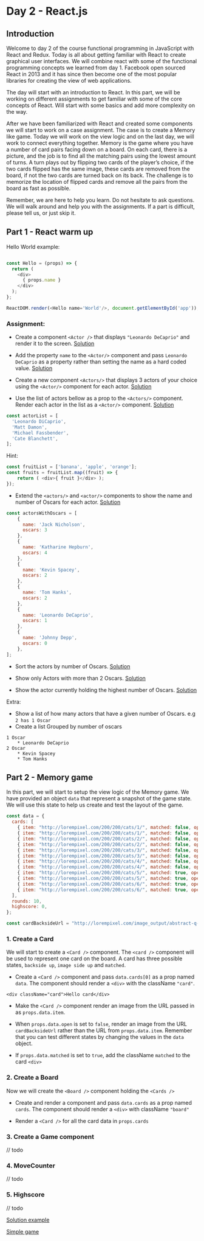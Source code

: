 # Day 2 - React.js

## Introduction

Welcome to day 2 of the course functional programming in JavaScript with React and Redux. Today is all about getting familiar with React to create graphical user interfaces. We will combine react with some of the functional programming concepts we learned from day 1. Facebook open sourced React in 2013 and it has since then become one of the most popular libraries for creating the view of web applications.

The day will start with an introduction to React. In this part, we will be working on different assignments to get familiar with some of the core concepts of React. Will start with some basics and add more complexity on the way.

After we have been familiarized with React and created some components  we will start to work on a case assignment. The case is to create a Memory like game. Today we will work on the view logic and on the last day, we will work to connect everything together. Memory is the game where you have a number of card pairs facing down on a board.  On each card, there is a picture, and the job is to find all the matching pairs using the lowest amount of turns. A turn plays out by flipping two cards of the player’s choice, if the two cards flipped has the same image, these cards are removed from the board, if not the two cards are turned back on its back. The challenge is to memorize the location of flipped cards and remove all the pairs from the board as fast as possible.

Remember, we are here to help you learn. Do not hesitate to ask questions. We will walk around and help you with the assignments. If a part is difficult, please tell us, or just skip it.


## Part 1 - React warm up

Hello World example:
```javascript

const Hello = (props) => {
  return (
    <div>
      { props.name }
    </div>
  );
};

ReactDOM.render(<Hello name='World'/>, document.getElementById('app'));
```
### Assignment:
* Create a component `<Actor />` that displays `"Leonardo DeCaprio"` and render it to the screen.
[Solution](http://jsbin.com/sojejoz/5/edit?html,js,output)

* Add the property `name` to the `<Actor/>` component and pass `Leonardo DeCaprio` as a property rather than setting the name as a hard coded value.
[Solution](http://jsbin.com/sojejoz/6/edit?js,output)

* Create a new component `<Actors/>` that displays 3 actors of your choice using the `<Actor/>` component for each actor.
[Solution](http://jsbin.com/sojejoz/12/edit?js,output)

* Use the list of actors bellow as a prop to the `<Actors/>` component. Render each actor in the list as a `<Actor/>` component. [Solution](http://jsbin.com/sojejoz/15/edit?js,output)
```javascript
const actorList = [
  'Leonardo DiCaprio',
  'Matt Damon',
  'Michael Fassbender',
  'Cate Blanchett',
];
```
Hint:
```javascript
const fruitList = ['banana', 'apple', 'orange'];
const fruits = fruitList.map((fruit) => {
    return ( <div>{ fruit }</div> );
});
```

* Extend the `<actors/>` and `<actor/>` components to show the name and number of Oscars for each actor. [Solution](http://jsbin.com/sojejoz/24/edit?js,output)
```javascript
const actorsWithOscars = [
    {
      name: 'Jack Nicholson',
      oscars: 3
    },
    {
      name: 'Katharine Hepburn',
      oscars: 4
    },
    {
      name: 'Kevin Spacey',
      oscars: 2
    },
    {
      name: 'Tom Hanks',
      oscars: 2
    },
    {
      name: 'Leonardo DeCaprio',
      oscars: 1
    },
    {
      name: 'Johnny Depp',
      oscars: 0
    },
];
```
* Sort the actors by number of Oscars. [Solution](http://jsbin.com/sojejoz/29/edit?js,output)

* Show only Actors with more than 2 Oscars. [Solution](http://jsbin.com/sojejoz/34/edit?js,output)

* Show the actor currently holding the highest number of Oscars. [Solution](http://jsbin.com/sojejoz/42/edit?js,console,output)

Extra:
* Show a list of how many actors that have a given number of Oscars. e.g `2 has 1 Oscar `
* Create a list Grouped by number of oscars
```
1 Oscar
    * Leonardo DeCaprio
2 Oscar
    * Kevin Spacey
    * Tom Hanks
```


## Part 2 - Memory game
In this part, we will start to setup the view logic of the Memory game. We have provided an object `data` that represent a snapshot of the game state. We will use this state to help us create and test the layout of the game.

```javascript
const data = {
  cards: [
    { item: "http://lorempixel.com/200/200/cats/1/", matched: false, open: true},
    { item: "http://lorempixel.com/200/200/cats/1/", matched: false, open: false},
    { item: "http://lorempixel.com/200/200/cats/2/", matched: false, open: false},
    { item: "http://lorempixel.com/200/200/cats/2/", matched: false, open: false},
    { item: "http://lorempixel.com/200/200/cats/3/", matched: false, open: false},
    { item: "http://lorempixel.com/200/200/cats/3/", matched: false, open: false},
    { item: "http://lorempixel.com/200/200/cats/4/", matched: false, open: true},
    { item: "http://lorempixel.com/200/200/cats/4/", matched: false, open: true},
    { item: "http://lorempixel.com/200/200/cats/5/", matched: true, open: true},
    { item: "http://lorempixel.com/200/200/cats/5/", matched: true, open: true},
    { item: "http://lorempixel.com/200/200/cats/6/", matched: true, open: true},
    { item: "http://lorempixel.com/200/200/cats/6/", matched: true, open: true},
  ],
  rounds: 10,
  highscore: 0,
};

const cardBacksideUrl = "http://lorempixel.com/image_output/abstract-q-g-200-200-10.jpg";
```
### 1. Create a Card
We will start to create a `<Card />` component. The `<card />` component will be used to represent one card on the board. A card has three possible states, `backside up`, `image side up` and `matched`.

* Create a `<Card />` component and pass `data.cards[0]` as a prop named `data`. The component should render a `<div>` with the className `"card"`.
```
<div className="card">Hello card</div>
```
* Make the `<Card />` component render an image from the URL passed in as `props.data.item`.

* When `props.data.open` is set to `false`, render an image from the URL `cardBacksideUrl` rather than the URL from `props.data.item`. Remember that you can test different states by changing the values in the `data` object.

* If `props.data.matched` is set to `true`, add the className `matched` to the card `<div>`

### 2. Create a Board
Now we will create the `<Board />` component holding the `<Cards />`

* Create and render a <Board /> component and pass `data.cards` as a prop named `cards`. The component should render a `<div>` with className `"board"`

* Render a `<Card />` for all the card data in `props.cards`

### 3. Create a Game component
// todo

### 4. MoveCounter
// todo

### 5. Highscore
// todo


[Solution example](http://jsbin.com/yetiqok/179/edit?css,js,output)


[Simple game](http://jsbin.com/yetiqok/214/edit?js,output)
